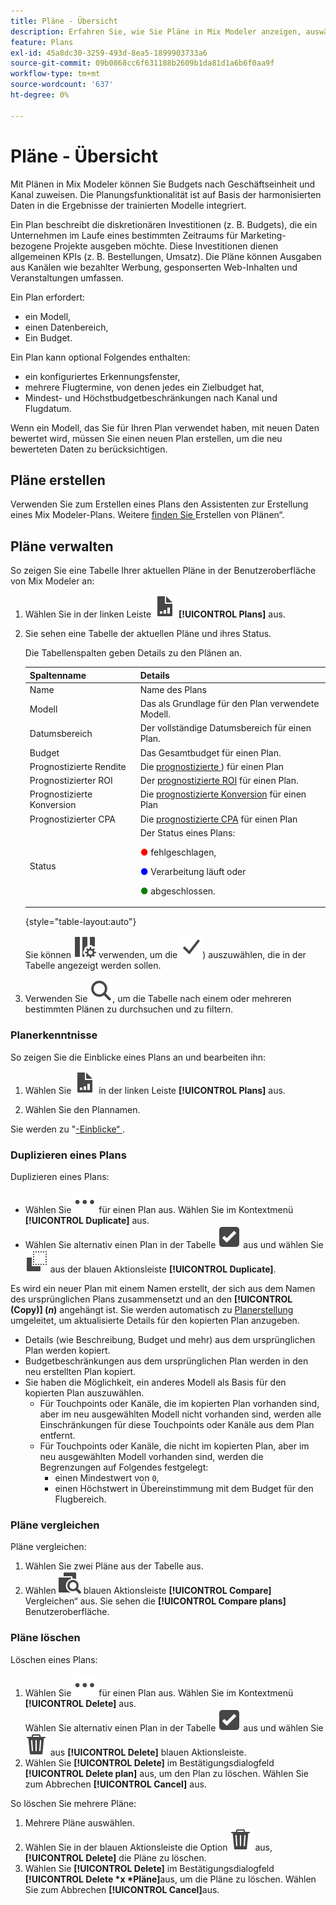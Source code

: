 ```yaml
---
title: Pläne - Übersicht
description: Erfahren Sie, wie Sie Pläne in Mix Modeler anzeigen, auswählen und Aktionen für sie durchführen können.
feature: Plans
exl-id: 45a8dc30-3259-493d-8ea5-1899903733a6
source-git-commit: 09b0868cc6f631188b2609b1da81d1a6b6f0aa9f
workflow-type: tm+mt
source-wordcount: '637'
ht-degree: 0%

---
```


# Pläne - Übersicht

Mit Plänen in Mix Modeler können Sie Budgets nach Geschäftseinheit und Kanal zuweisen. Die Planungsfunktionalität ist auf Basis der harmonisierten Daten in die Ergebnisse der trainierten Modelle integriert.

Ein Plan beschreibt die diskretionären Investitionen (z. B. Budgets), die ein Unternehmen im Laufe eines bestimmten Zeitraums für Marketing-bezogene Projekte ausgeben möchte. Diese Investitionen dienen allgemeinen KPIs (z. B. Bestellungen, Umsatz). Die Pläne können Ausgaben aus Kanälen wie bezahlter Werbung, gesponserten Web-Inhalten und Veranstaltungen umfassen.

Ein Plan erfordert:

- ein Modell,
- einen Datenbereich,
- Ein Budget.

Ein Plan kann optional Folgendes enthalten:

- ein konfiguriertes Erkennungsfenster,
- mehrere Flugtermine, von denen jedes ein Zielbudget hat,
- Mindest- und Höchstbudgetbeschränkungen nach Kanal und Flugdatum.

Wenn ein Modell, das Sie für Ihren Plan verwendet haben, mit neuen Daten bewertet wird, müssen Sie einen neuen Plan erstellen, um die neu bewerteten Daten zu berücksichtigen.


## Pläne erstellen

Verwenden Sie zum Erstellen eines Plans den Assistenten zur Erstellung eines Mix Modeler-Plans. Weitere [ finden Sie ](build.md)Erstellen von Plänen“.


## Pläne verwalten

So zeigen Sie eine Tabelle Ihrer aktuellen Pläne in der Benutzeroberfläche von Mix Modeler an:

1. Wählen Sie in der linken Leiste ![](/help/assets/icons/FileChart.svg) **[!UICONTROL Plans]** aus.

1. Sie sehen eine Tabelle der aktuellen Pläne und ihres Status.

   Die Tabellenspalten geben Details zu den Plänen an.

   | Spaltenname | Details |
   |---|---|
   | Name | Name des Plans |
   | Modell | Das als Grundlage für den Plan verwendete Modell. |
   | Datumsbereich | Der vollständige Datumsbereich für einen Plan. |
   | Budget | Das Gesamtbudget für einen Plan. |
   | Prognostizierte Rendite | Die [prognostizierte ](/help/main-guide/glossary.md)) für einen Plan |
   | Prognostizierter ROI | Der [prognostizierte ROI](/help/main-guide/glossary.md) für einen Plan. |
   | Prognostizierte Konversion | Die [prognostizierte Konversion](/help/main-guide/glossary.md) für einen Plan |
   | Prognostizierter CPA | Die [prognostizierte CPA](/help/main-guide/glossary.md) für einen Plan |
   | Status | Der Status eines Plans: <p><span style="color:red">●</span> fehlgeschlagen, <p><span style="color:blue">●</span> Verarbeitung läuft oder <p><span style="color:green">●</span> abgeschlossen. |

   {style="table-layout:auto"}

   Sie können ![ColumnSetting](/help/assets/icons/ColumnSetting.svg) verwenden, um die ![ Spalten (](/help/assets/icons/Checkmark.svg)) auszuwählen, die in der Tabelle angezeigt werden sollen.

1. Verwenden Sie ![Suche](/help/assets/icons/Search.svg), um die Tabelle nach einem oder mehreren bestimmten Plänen zu durchsuchen und zu filtern.

### Planerkenntnisse

So zeigen Sie die Einblicke eines Plans an und bearbeiten ihn:

1. Wählen Sie ![PLan](/help/assets/icons/FileChart.svg) in der linken Leiste **[!UICONTROL Plans]** aus.

1. Wählen Sie den Plannamen.

Sie werden zu &quot;[-Einblicke“ ](insights.md).


### Duplizieren eines Plans

Duplizieren eines Plans:

- Wählen Sie ![Mehr](/help/assets/icons/More.svg) für einen Plan aus. Wählen Sie im Kontextmenü **[!UICONTROL Duplicate]** aus.
- Wählen Sie alternativ einen Plan in der Tabelle ![SelectBox](/help/assets/icons/SelectBox.svg) aus und wählen Sie ![Kopieren](/help/assets/icons/Copy.svg) aus der blauen Aktionsleiste **[!UICONTROL Duplicate]**.

Es wird ein neuer Plan mit einem Namen erstellt, der sich aus dem Namen des ursprünglichen Plans zusammensetzt und an den **[!UICONTROL (Copy)] (_n_)** angehängt ist. Sie werden automatisch zu [Planerstellung](build.md) umgeleitet, um aktualisierte Details für den kopierten Plan anzugeben.

- Details (wie Beschreibung, Budget und mehr) aus dem ursprünglichen Plan werden kopiert.
- Budgetbeschränkungen aus dem ursprünglichen Plan werden in den neu erstellten Plan kopiert.
- Sie haben die Möglichkeit, ein anderes Modell als Basis für den kopierten Plan auszuwählen.
   - Für Touchpoints oder Kanäle, die im kopierten Plan vorhanden sind, aber im neu ausgewählten Modell nicht vorhanden sind, werden alle Einschränkungen für diese Touchpoints oder Kanäle aus dem Plan entfernt.
   - Für Touchpoints oder Kanäle, die nicht im kopierten Plan, aber im neu ausgewählten Modell vorhanden sind, werden die Begrenzungen auf Folgendes festgelegt:
      - einen Mindestwert von `0`,
      - einen Höchstwert in Übereinstimmung mit dem Budget für den Flugbereich.



### Pläne vergleichen

Pläne vergleichen:

1. Wählen Sie zwei Pläne aus der Tabelle aus.
1. Wählen ![ in ](/help/assets/icons/Compare.svg) blauen Aktionsleiste **[!UICONTROL Compare]** Vergleichen“ aus. Sie sehen die **[!UICONTROL Compare plans]** Benutzeroberfläche.


### Pläne löschen

Löschen eines Plans:

1. Wählen Sie ![Mehr](/help/assets/icons/More.svg) für einen Plan aus. Wählen Sie im Kontextmenü **[!UICONTROL Delete]** aus. <br/>Wählen Sie alternativ einen Plan in der Tabelle ![SelectBox](/help/assets/icons/SelectBox.svg) aus und wählen Sie ![Löschen](/help/assets/icons/Delete.svg) aus **[!UICONTROL Delete]** blauen Aktionsleiste.
1. Wählen Sie **[!UICONTROL Delete]** im Bestätigungsdialogfeld **[!UICONTROL Delete plan]** aus, um den Plan zu löschen. Wählen Sie zum Abbrechen **[!UICONTROL Cancel]** aus.

So löschen Sie mehrere Pläne:

1. Mehrere Pläne auswählen.
1. Wählen Sie in der blauen Aktionsleiste die Option ![Löschen](/help/assets/icons/Delete.svg) aus, **[!UICONTROL Delete]** die Pläne zu löschen.
1. Wählen Sie **[!UICONTROL Delete]** im Bestätigungsdialogfeld **[!UICONTROL Delete *x *Pläne]**&#x200B;aus, um die Pläne zu löschen. Wählen Sie zum Abbrechen **[!UICONTROL Cancel]**&#x200B;aus.


